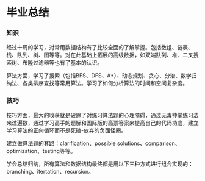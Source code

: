 # 毕业总结


### 知识
经过十周的学习，对常用数据结构有了比较全面的了解掌握。包括数组、链表、栈、队列、树、图等等。对在此基础上拓展的高级数据，如双端队列、堆、二叉搜索树、布隆过滤器等也有了基本的认识。

算法方面，学习了搜索（包括BFS、DFS、A*）、动态规划、贪心、分治、数学归纳法、各类排序查找等常用算法。学习了如何分析算法的时间和空间复杂度。


### 技巧
技巧方面，最大的收获就是破除了对练习算法题的心理障碍，通过无毒神掌练习法来过遍数，通过学习高手的题解和国际版的高票答案来提高自己的代码功底，建立学习算法的正向循环而不是死磕-放弃的负面怪圈。

建立做算法题的套路：clarification、possible solutions、comparison、optimization、testing等等。

学会总结归纳，所有算法和数据结构最终都是用以下三种方式进行组合实现的：branching、itertation、recursion。
